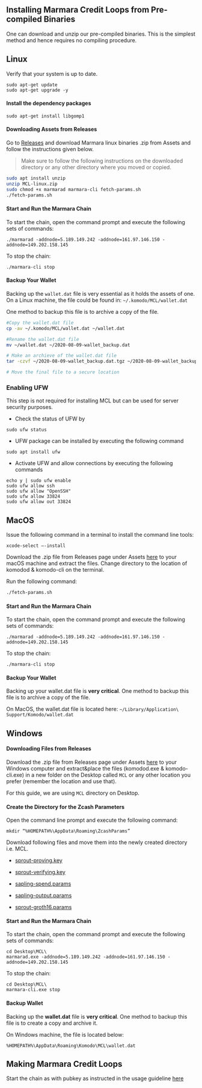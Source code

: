 ## Installing Marmara Credit Loops from Pre-compiled Binaries

One can download and unzip our pre-compiled binaries. This is the simplest method and hence requires no compiling procedure.

## Linux 

Verify that your system is up to date.

```	
sudo apt-get update
sudo apt-get upgrade -y
```

#### Install the dependency packages

```	
sudo apt-get install libgomp1
```
#### Downloading Assets from Releases
Go to [Releases](https://github.com/marmarachain/marmara/releases) and download Marmara linux binaries .zip from Assets and follow the instructions given below.

> Make sure to follow the following instructions on the downloaded directory or any other directory where you moved or copied. 

```sh
sudo apt install unzip
unzip MCL-linux.zip
sudo chmod +x marmarad marmara-cli fetch-params.sh
./fetch-params.sh
```
#### Start and Run the Marmara Chain

To start the chain, open the command prompt and execute the following sets of commands:
```
./marmarad -addnode=5.189.149.242 -addnode=161.97.146.150 -addnode=149.202.158.145
```
To stop the chain:
```
./marmara-cli stop
```

#### Backup Your Wallet

Backing up the `wallet.dat` file is very essential as it holds the assets of one.
On a Linux machine, the file could be found in: `~/.komodo/MCL/wallet.dat`

One method to backup this file is to archive a copy of the file.

```bash
#Copy the wallet.dat file
cp -av ~/.komodo/MCL/wallet.dat ~/wallet.dat

#Rename the wallet.dat file
mv ~/wallet.dat ~/2020-08-09-wallet_backup.dat

# Make an archieve of the wallet.dat file
tar -czvf ~/2020-08-09-wallet_backup.dat.tgz ~/2020-08-09-wallet_backup.dat

# Move the final file to a secure location
```

### Enabling UFW
This step is not required for installing MCL but can be used for server security purposes.

- Check the status of UFW by
```
sudo ufw status
```
- UFW package can be installed by executing the following command
```	
sudo apt install ufw
```
- Activate UFW and allow connections by executing the following commands
```
echo y | sudo ufw enable
sudo ufw allow ssh
sudo ufw allow "OpenSSH"
sudo ufw allow 33824
sudo ufw allow out 33824
```

## MacOS

Issue the following command in a terminal to install the command line tools:

```
xcode-select –-install
```

Download the .zip file from Releases page under Assets [here](https://github.com/marmarachain/marmara/releases/) to your macOS machine and extract the files. Change directory to the location of komodod & komodo-cli on the terminal. 

Run the following command:  

```sh
./fetch-params.sh
```

#### Start and Run the Marmara Chain

To start the chain, open the command prompt and execute the following sets of commands:
```
./marmarad -addnode=5.189.149.242 -addnode=161.97.146.150 -addnode=149.202.158.145
```
To stop the chain:
```
./marmara-cli stop
```

#### Backup Your Wallet

Backing up your wallet.dat file is **very critical**. One method to backup this file is to archive a copy of the file.

On MacOS, the wallet.dat file is located here: ```~/Library/Application\ Support/Komodo/wallet.dat```


## Windows

#### Downloading Files from Releases

Download the .zip file from Releases page under Assets [here](https://github.com/marmarachain/marmara/releases/) to your Windows computer and extract&place the files (komodod.exe & komodo-cli.exe) in a new folder on the Desktop called ```MCL``` or any other location you prefer (remember the location and use that). 

For this guide, we are using ```MCL``` directory on Desktop.

#### Create the Directory for the Zcash Parameters
Open the command line prompt and execute the following command:

```
mkdir “%HOMEPATH%\AppData\Roaming\ZcashParams”
```

Download following files and move them into the newly created directory i.e. MCL.

- [sprout-proving.key](https://komodoplatform.com/downloads/sprout-proving.key)

- [sprout-verifying.key](https://z.cash/downloads/sprout-verifying.key)

- [sapling-spend.params](https://z.cash/downloads/sapling-spend.params)

- [sapling-output.params](https://z.cash/downloads/sapling-output.params)

- [sprout-groth16.params](https://z.cash/downloads/sprout-groth16.params)


#### Start and Run the Marmara Chain

To start the chain, open the command prompt and execute the following sets of commands:
```
cd Desktop\MCL\
marmarad.exe -addnode=5.189.149.242 -addnode=161.97.146.150 -addnode=149.202.158.145
```
To stop the chain:
```
cd Desktop\MCL\
marmara-cli.exe stop
```

#### Backup Wallet

Backing up the **wallet.dat** file is **very critical**. One method to backup this file is to create a copy and archive it.

On Windows machine, the file is located below: 
```
%HOMEPATH%\AppData\Roaming\Komodo\MCL\wallet.dat
```

## Making Marmara Credit Loops
Start the chain as with pubkey as instructed in the usage guideline [here](/doc/getting-started-with-marmara.md)
